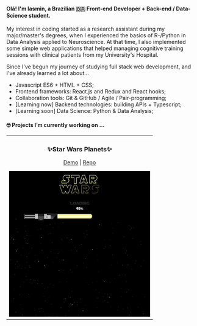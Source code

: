 #### Olá! I'm Iasmin, a Brazilian 🇧🇷 Front-end Developer + Back-end / Data-Science student.

My interest in coding started as a research assistant during my major/master's degrees, when I experienced the basics of R-/Python in Data Analysis applied to Neuroscience. At that time, I also implemented some simple web applications that helped managing cognitive training sessions with clinical patients from my University's Hospital.

Since I've begun my journey of studying full stack web development, and I've already learned a lot about…

* Javascript ES6 + HTML + CSS;
* Frontend frameworks: React.js and Redux and React hooks;
* Collaboration tools: Git & GitHub / Agile / Pair-programming;
* [Learning now] Backend technologies: building APIs + Typescript;
* [Learning soon] Data Science: Python & Data Analysis;


#### 🤓 Projects I’m currently working on ...

<table>
  <tr>
    <td valign="top">
      <h3 align="center">✨Star Wars Planets✨</h3>
      <p align="center">
        <a href="https://iasmin-br.github.io/Star-Wars-Planets/">Demo</a> |
        <a href="https://github.com/Iasmin-BR/Star-Wars-Planets">Repo</a>
      </p>
      <a href="https://iasmin-br.github.io/Star-Wars-Planets/">
      <img
          src="./images/projects-preview/Starwars-preview.gif"
          alt="Project-preview"
       />
      </a>
    </td>
  </tr>
</table>
